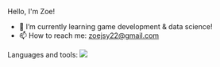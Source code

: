 Hello, I'm Zoe!

- 🌱 I’m currently learning game development & data science!
- 📫 How to reach me: zoejsy22@gmail.com

Languages and tools:
<img src="https://cdn.jsdelivr.net/gh/devicons/devicon@latest/icons/csharp/csharp-original.svg" />
